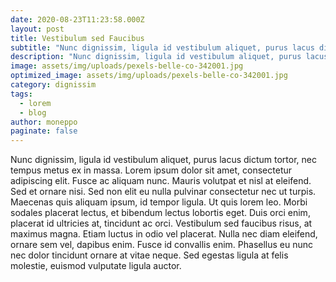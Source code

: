 ```yaml
---
date: 2020-08-23T11:23:58.000Z
layout: post
title: Vestibulum sed Faucibus
subtitle: "Nunc dignissim, ligula id vestibulum aliquet, purus lacus dictum tortor, nec tempus metus ex in massa. "
description: "Nunc dignissim, ligula id vestibulum aliquet, purus lacus dictum tortor, nec tempus metus ex in massa. " 
image: assets/img/uploads/pexels-belle-co-342001.jpg
optimized_image: assets/img/uploads/pexels-belle-co-342001.jpg
category: dignissim
tags:
  - lorem
  - blog
author: moneppo
paginate: false
---
```

Nunc dignissim, ligula id vestibulum aliquet, purus lacus dictum tortor, nec 
tempus metus ex in massa. Lorem ipsum dolor sit amet, consectetur adipiscing 
elit. Fusce ac aliquam nunc. Mauris volutpat et nisl at eleifend. Sed et ornare 
nisi. Sed non elit eu nulla pulvinar consectetur nec ut turpis. Maecenas quis 
aliquam ipsum, id tempor ligula. Ut quis lorem leo. Morbi sodales placerat 
lectus, et bibendum lectus lobortis eget. Duis orci enim, placerat id ultricies 
at, tincidunt ac orci. Vestibulum sed faucibus risus, at maximus magna. Etiam 
luctus in odio vel placerat. Nulla nec diam eleifend, ornare sem vel, dapibus 
enim. Fusce id convallis enim. Phasellus eu nunc nec dolor tincidunt ornare at 
vitae neque. Sed egestas ligula at felis molestie, euismod vulputate ligula 
auctor. 